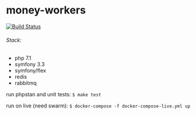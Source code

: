 money-workers
=============
[![Build Status](https://travis-ci.org/server-may-cry/money-workers.svg?branch=master)](https://travis-ci.org/server-may-cry/money-workers)

###### Stack:
* php 7.1
* symfony 3.3
* symfony/flex
* redis
* rabbitmq

run phpstan and unit tests: `$ make test`

run on live (need swarm): `$ docker-compose -f docker-compose-live.yml up`
